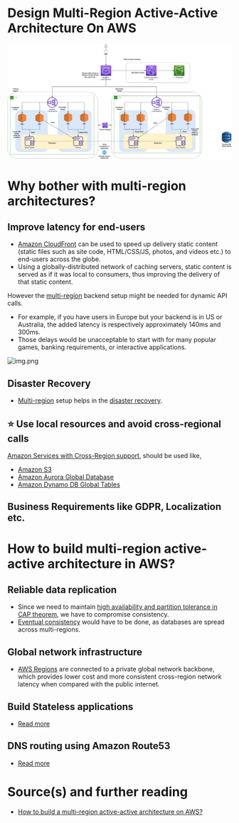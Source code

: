 # Design Multi-Region Active-Active Architecture On AWS

![img.png](AWS-Multi-Region-AZ-HA.drawio.png)

# Why bother with multi-region architectures?

## Improve latency for end-users
- [Amazon CloudFront](../../1_NetworkingAndContentDelivery/AmazonCloudFront.md) can be used to speed up delivery static content (static files such as site code, HTML/CSS/JS, photos, and videos etc.) to end-users across the globe.
- Using a globally-distributed network of caching servers, static content is served as if it was local to consumers, thus improving the delivery of that static content.

However the [multi-region](../../AWS-Global-Architecture-Region-AZ.md) backend setup might be needed for dynamic API calls.
- For example, if you have users in Europe but your backend is in US or Australia, the added latency is respectively approximately 140ms and 300ms. 
- Those delays would be unacceptable to start with for many popular games, banking requirements, or interactive applications.
  
![img.png](https://acg-wordpress-content-production.s3.us-west-2.amazonaws.com/app/uploads/2021/01/1_-rGhWmNF23-Hfx4uQWR5LA.png)

## Disaster Recovery
- [Multi-region](../../AWS-Global-Architecture-Region-AZ.md) setup helps in the [disaster recovery](../../../1_HLDDesignComponents/0_SystemGlossaries/Reliability/FaultTolerance&DisasterRecovery.md#disaster-recoveryhttpsenwikipediaorgwikidisaster_recovery).

## :star: Use local resources and avoid cross-regional calls

[Amazon Services with Cross-Region support](../../AWS-Global-Architecture-Region-AZ.md), should be used like,
- [Amazon S3](../../7_StorageServices/AmazonS3/Readme.md#cross-region-supported)
- [Amazon Aurora Global Database](../../6_DatabaseServices/AmazonRDSAurora/AuroraGlobalDatabase.md)
- [Amazon Dynamo DB Global Tables](../../6_DatabaseServices/AmazonDynamoDB/Readme.md)

## Business Requirements like GDPR, Localization etc.

# How to build multi-region active-active architecture in AWS?

## Reliable data replication
- Since we need to maintain [high availability and partition tolerance in CAP theorem](../../../1_HLDDesignComponents/0_SystemGlossaries/Database/CAPTheorem.md), we have to compromise consistency.
- [Eventual consistency](../../../1_HLDDesignComponents/0_SystemGlossaries/Database/ReplicationAndDataConsistency.md#eventual-consistency-async-replication) would have to be done, as databases are spread across multi-regions.

## Global network infrastructure
- [AWS Regions](../../AWS-Global-Architecture-Region-AZ.md) are connected to a private global network backbone, which provides lower cost and more consistent cross-region network latency when compared with the public internet.

## Build Stateless applications
- [Read more](../../../1_HLDDesignComponents/0_SystemGlossaries/Readme.md)

## DNS routing using Amazon Route53
- [Read more](../../1_NetworkingAndContentDelivery/AmazonRoute53.md)

# Source(s) and further reading
- [How to build a multi-region active-active architecture on AWS?](https://acloudguru.com/blog/engineering/why-and-how-do-we-build-a-multi-region-active-active-architecture)
